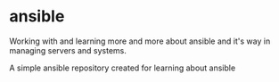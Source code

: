 # ansible
Working with and learning more and more about ansible and it's way in managing servers and systems.

A simple ansible repository created for learning about ansible
